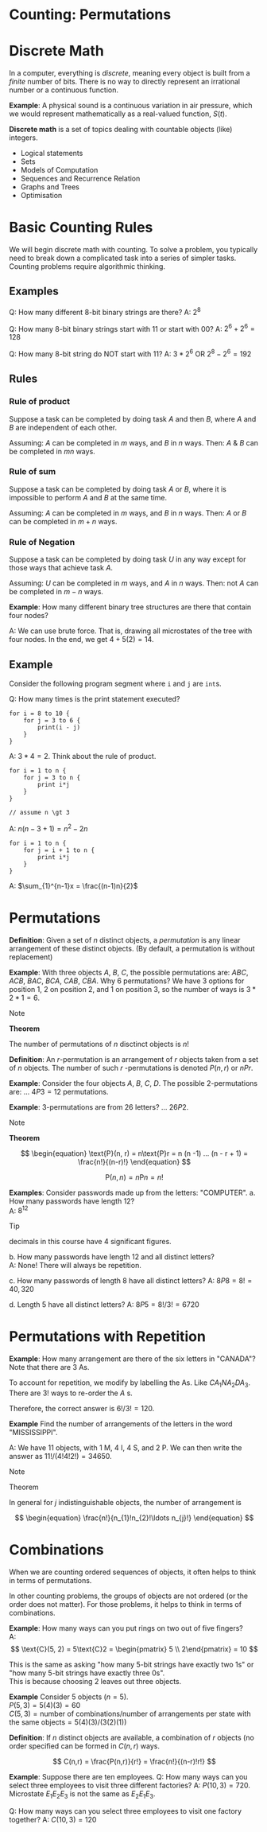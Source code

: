 Counting: Permutations
==
# Discrete Math
In a computer, everything is *discrete*, meaning every object is built from a *finite* number of bits. There is no way to directly represent an irrational number or a continuous function.

**Example**: A physical sound is a continuous variation in air pressure, which we would represent mathematically as a real-valued function, $S(t)$. 

**Discrete math** is a set of topics dealing with countable objects (like) integers.
- Logical statements
- Sets
- Models of Computation
- Sequences and Recurrence Relation
- Graphs and Trees
- Optimisation

# Basic Counting Rules
We will begin discrete math with counting.
To solve a problem, you typically need to break down a complicated task into a series of simpler tasks.
Counting problems require algorithmic thinking.

## Examples
Q: How many different 8-bit binary strings are there?
A: $2^{8}$

Q: How many 8-bit binary strings start with 11 or start with 00?
A: $2^{6} + 2^{6} = 128$

Q: How many 8-bit string do NOT start with 11?
A: $3 * 2^{6}$ OR $2^{8} - 2^{6} = 192$

## Rules
### Rule of product
Suppose a task can be completed by doing task $A$ and then $B$, where $A$ and $B$ are independent of each other.

Assuming: $A$ can be completed in $m$ ways, and $B$ in $n$ ways.
Then: $A$ & $B$ can be completed in $mn$ ways.

### Rule of sum
Suppose a task can be completed by doing task $A$ or $B$, where it is impossible to perform $A$ and $B$ at the same time.

Assuming: $A$ can be completed in $m$ ways, and $B$ in $n$ ways.
Then: $A$ or $B$ can be completed in $m + n$ ways.

### Rule of Negation
Suppose a task can be completed by doing task $U$ in any way except for those ways that achieve task $A$.

Assuming: $U$ can be completed in $m$ ways, and $A$ in $n$ ways.
Then: not $A$ can be completed in $m - n$ ways.

**Example**: How many different binary tree structures are there that contain four nodes?

A: We can use brute force. That is, drawing all microstates of the tree with four nodes. In the end, we get $4  + 5(2) = 14$.

## Example
Consider the following program segment where `i` and `j` are `int`s.

Q: How many times is the print statement executed?
```
for i = 8 to 10 {
	for j = 3 to 6 {
		print(i - j)
	}
}
```

A: $3 * 4 = 2$. Think about the rule of product.

```
for i = 1 to n {
	for j = 3 to n {
		print i*j
	}
}

// assume n \gt 3
```
A: $n (n-3 + 1) = n^{2} - 2n$

```
for i = 1 to n {
	for j = i + 1 to n {
		print i*j
	}
}

```
A: $\sum_{1}^{n-1}x = \frac{(n-1)n}{2}$

# Permutations
**Definition**: Given a set of $n$ distinct objects, a *permutation* is any linear arrangement of these distinct objects. (By default, a permutation is without replacement)

**Example**: With three objects $A$, $B$, $C$, the possible permutations are:
$ABC$, $ACB$, $BAC$, $BCA$, $CAB$, $CBA$. Why 6 permutations? We have 3 options for position 1, 2 on position 2, and 1 on position 3, so the number of ways is $3 * 2 * 1 = 6$.

> [!note]
> **Theorem**
>
> The number of permutations of $n$ disctinct objects is $n!$

**Definition**: An $r$-permutation is an arrangement of $r$ objects taken from a set of $n$ objects. 
The number of such $r$ -permutations is denoted $P(n,r)$ or $nPr$. 

**Example**: Consider the four objects $A$, $B$, $C$, $D$. The possible 2-permutations are: ... $4P3 = 12$ permutations.

**Example**: 3-permutations are from 26 letters? ... $26P2$.

> [!note] 
> **Theorem**
>
> $$
> \begin{equation} 
> \text{P}(n, r) = n\text{P}r = n (n -1) ... (n - r + 1) = \frac{n!}{(n-r)!}
> \end{equation}
> $$
> 
> $$
> \begin{equation}
> \text{P}(n, n) = n\text{P}n = n!
> \end{equation}
> $$

**Examples**: Consider passwords made up from the letters: "COMPUTER".
a. How many passwords have length 12?   
A: $8^{12}$

> [!tip]
> decimals in this course have 4 significant figures.

b. How many passwords have length 12 and all distinct letters?  
A: None! There will always be repetition.

c. How many passwords of length 8 have all distinct letters?
A: $8P8 = 8! = 40,320$

d.  Length 5 have all distinct letters?
A:  $8P5 = 8!/3! = 6720$

# Permutations with Repetition
**Example**: How many arrangement are there of the six letters in "CANADA"?  
Note that there are 3 As.

To account for repetition, we modify by labelling the As. Like $CA_{1}NA_{2}DA_{3}$.
There are $3!$ ways to re-order the $A$ s.

Therefore, the correct answer is $6! / 3! = 120$.

**Example** Find the number of arrangements of the letters in the word "MISSISSIPPI". 

A: We have 11 objects, with 1 M, 4 I, 4 S, and 2 P. We can then write the answer as
$11!/(4!4!2!) = 34650$.

> [!note]
> Theorem
>
> In general for $j$ indistinguishable objects, the number of arrangement is 
>
> $$
> \begin{equation}
> \frac{n!}{n_{1}!n_{2}!\ldots n_{j}!}
> \end{equation}
> $$

# Combinations
When we are counting ordered sequences of objects, it often helps to think in terms of permutations.

In other counting problems, the groups of objects are not ordered (or the order does not matter). 
For those problems, it helps to think in terms of combinations.

**Example**: How many ways can you put rings on two out of five fingers?  
A: 
$$
\text{C}(5, 2) =
5\text{C}2 =
\begin{pmatrix} 5 \\ 2\end{pmatrix} = 
10
$$

This is the same as asking "how many 5-bit strings have exactly two 1s" or 
"how many 5-bit strings have exactly three 0s".  
This is because choosing 2 leaves out three objects.

**Example** Consider 5 objects ($n = 5$).  
$P(5 , 3) = 5(4)(3) = 60$  
$C(5, 3) = \text{number of combinations} / \text{number of arrangements per state with the same objects} = 5(4)(3)/(3(2)(1))$

**Definition**: If $n$ distinct objects are available, a combination of $r$ objects (no order specified can be formed in $C(n,r)$ ways.

$$
C(n,r) = \frac{P(n,r)}{r!} = \frac{n!}{(n-r)!r!}
$$

**Example**: Suppose there are ten employees.
Q: How many ways can you select three employees to visit three different factories?
A: $P(10, 3)  = 720$. Microstate $E_{1}E_{2}E_{3}$ is not the same as $E_{2}E_{1}E_{3}$.

Q: How many ways can you select three employees to visit one factory together?
A: $C(10, 3) = 120$
